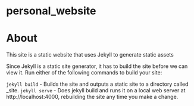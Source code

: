 # personal_website


# About 

This site is a static website that uses Jekyll to generate static assets


Since Jekyll is a static site generator, it has to build the site before we can view it. Run either of the following commands to build your site:

`jekyll build` - Builds the site and outputs a static site to a directory called _site.
`jekyll serve` - Does jekyll build and runs it on a local web server at http://localhost:4000, rebuilding the site any time you make a change.


